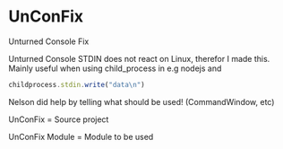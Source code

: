 # UnConFix
Unturned Console Fix


Unturned Console STDIN does not react on Linux, therefor I made this.
Mainly useful when using child_process in e.g nodejs and 
```js
childprocess.stdin.write("data\n")
```

Nelson did help by telling what should be used! (CommandWindow, etc)




UnConFix = Source project

UnConFix Module = Module to be used
